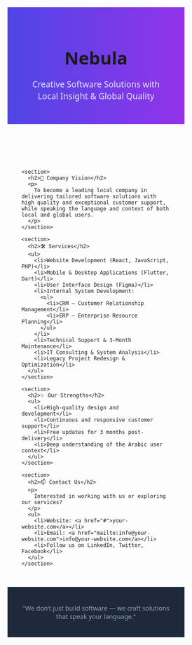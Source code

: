 <!DOCTYPE html>
<html lang="en">
<head>
  <meta charset="UTF-8" />
  <meta name="viewport" content="width=device-width, initial-scale=1.0"/>
  <title>Nebula – Portfolio</title>
  <style>
    * {
      margin: 0;
      padding: 0;
      box-sizing: border-box;
      font-family: 'Segoe UI', Tahoma, Geneva, Verdana, sans-serif;
    }

    body {
      background: #0f172a;
      color: #f8fafc;
      line-height: 1.6;
    }

    header {
      background: linear-gradient(90deg, #4f46e5, #9333ea);
      padding: 2rem;
      text-align: center;
    }

    header h1 {
      font-size: 2.5rem;
      margin-bottom: 0.5rem;
    }

    header p {
      font-size: 1.2rem;
      color: #e0e7ff;
    }

    .container {
      max-width: 1000px;
      margin: auto;
      padding: 2rem;
    }

    section {
      margin-bottom: 2.5rem;
    }

    section h2 {
      font-size: 1.8rem;
      margin-bottom: 1rem;
      color: #38bdf8;
      border-bottom: 2px solid #38bdf8;
      padding-bottom: 0.3rem;
    }

    ul {
      list-style-type: disc;
      padding-left: 1.5rem;
    }

    .highlight {
      color: #facc15;
      font-weight: bold;
    }

    footer {
      text-align: center;
      padding: 1.5rem;
      background-color: #1e293b;
      font-size: 0.9rem;
      color: #94a3b8;
    }

    a {
      color: #60a5fa;
      text-decoration: none;
    }

    a:hover {
      text-decoration: underline;
    }
  </style>
</head>
<body>

  <header>
    <h1>Nebula</h1>
    <p>Creative Software Solutions with Local Insight & Global Quality</p>
  </header>

  <div class="container">
    
    <section>
      <h2>🌟 Company Vision</h2>
      <p>
        To become a leading local company in delivering tailored software solutions with high quality and exceptional customer support, while speaking the language and context of both local and global users.
      </p>
    </section>

    <section>
      <h2>🛠️ Services</h2>
      <ul>
        <li>Website Development (React, JavaScript, PHP)</li>
        <li>Mobile & Desktop Applications (Flutter, Dart)</li>
        <li>User Interface Design (Figma)</li>
        <li>Internal System Development:
          <ul>
            <li>CRM – Customer Relationship Management</li>
            <li>ERP – Enterprise Resource Planning</li>
          </ul>
        </li>
        <li>Technical Support & 3-Month Maintenance</li>
        <li>IT Consulting & System Analysis</li>
        <li>Legacy Project Redesign & Optimization</li>
      </ul>
    </section>

    <section>
      <h2>✨ Our Strengths</h2>
      <ul>
        <li>High-quality design and development</li>
        <li>Continuous and responsive customer support</li>
        <li>Free updates for 3 months post-delivery</li>
        <li>Deep understanding of the Arabic user context</li>
      </ul>
    </section>

    <section>
      <h2>📫 Contact Us</h2>
      <p>
        Interested in working with us or exploring our services?
      </p>
      <ul>
        <li>Website: <a href="#">your-website.com</a></li>
        <li>Email: <a href="mailto:info@your-website.com">info@your-website.com</a></li>
        <li>Follow us on LinkedIn, Twitter, Facebook</li>
      </ul>
    </section>

  </div>

  <footer>
    <p>"We don’t just build software — we craft solutions that speak your language."</p>
  </footer>

</body>
</html>
